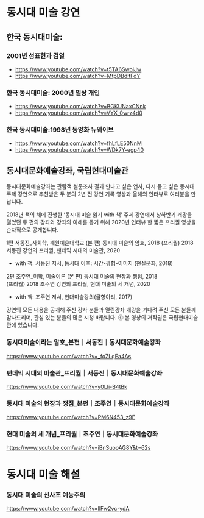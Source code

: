 # 동시대 미술 강연

## 한국 동시대미술: 
### 2001년 성표현과 검열
* https://www.youtube.com/watch?v=t5TA6SwoiJw
* https://www.youtube.com/watch?v=MtpDBdltFdY
### 한국 동시대미술: 2000년 일상 개인
* https://www.youtube.com/watch?v=BGKUNaxCNnk
* https://www.youtube.com/watch?v=VYX_0wrz4d0
### 한국 동시대미술:1998년 동양화 뉴웨이브
* https://www.youtube.com/watch?v=fhLfLE50NnM
* https://www.youtube.com/watch?v=WDk7Y-egp40

## 동시대문화예술강좌, 국립현대미술관

동시대문화예술강좌는 관람객 설문조사 결과 만나고 싶은 연사, 
다시 듣고 싶은 동시대 주제 강연으로 추천받은 두 분의 
2년 전 강연 기록 영상과 올해의 인터뷰로 여러분을 만납니다.

2018년 책의 해에 진행한 ‘동시대 미술 읽기 with 책’ 주제 강연에서
상하반기 개강을 열었던 두 편의 강좌와 강좌의 이해를 돕기 위해 
2020년 인터뷰 한 짧은 프리퀄 영상을 순차적으로 공개합니다.

1편  서동진_사회학, 계원예술대학교
(본    편) 동시대 미술의 암호, 2018
(프리퀄) 2018 서동진 강연의 프리퀄, 팬데믹 시대의 미술관, 2020
   * with 책: 서동진 저서, 동시대 이후: 시간-경험-이미지 (현실문화, 2018) 

2편   조주연_미학, 미술이론
(본    편) 동시대 미술의 현장과 쟁점, 2018  
(프리퀄) 2018 조주연 강연의 프리퀄, 현대 미술의 세 개념, 2020   
   * with 책: 조주연 저서, 현대미술강의(글항아리, 2017)

강연의 모든 내용을 공개해 주신 강사 분들과
열린강좌 개강을 기다려 주신 모든 분들께 감사드리며, 
관심 있는 분들의 많은 시청 바랍니다.
ⓒ 본 영상의 저작권은 국립현대미술관에 있습니다.


### 동시대미술이라는 암호_본편｜서동진｜동시대문화예술강좌
https://www.youtube.com/watch?v=_foZLqEa4As

### 팬데믹 시대의 미술관_프리퀄｜서동진｜동시대문화예술강좌
https://www.youtube.com/watch?v=y0LIi-B4tBk

### 동시대 미술의 현장과 쟁점_본편｜조주연｜동시대문화예술강좌
https://www.youtube.com/watch?v=PM6N453_z9E

### 현대 미술의 세 개념_프리퀄｜조주연｜동시대문화예술강좌
https://www.youtube.com/watch?v=iBnSuooAG8Y&t=62s


# 동시대 미술 해설

### 동시대 미술의 신사조 예능주의
https://www.youtube.com/watch?v=llFw2vc-ydA

